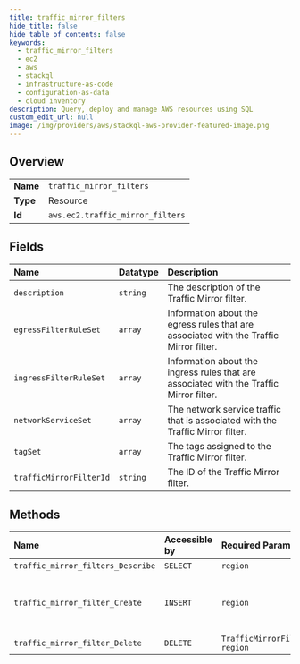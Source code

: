 ```yaml
---
title: traffic_mirror_filters
hide_title: false
hide_table_of_contents: false
keywords:
  - traffic_mirror_filters
  - ec2
  - aws    
  - stackql
  - infrastructure-as-code
  - configuration-as-data
  - cloud inventory
description: Query, deploy and manage AWS resources using SQL
custom_edit_url: null
image: /img/providers/aws/stackql-aws-provider-featured-image.png
---
```

  
    

## Overview
<table><tbody>
<tr><td><b>Name</b></td><td><code>traffic_mirror_filters</code></td></tr>
<tr><td><b>Type</b></td><td>Resource</td></tr>
<tr><td><b>Id</b></td><td><code>aws.ec2.traffic_mirror_filters</code></td></tr>
</tbody></table>

## Fields
| Name | Datatype | Description |
|:-----|:---------|:------------|
| `description` | `string` | The description of the Traffic Mirror filter. |
| `egressFilterRuleSet` | `array` | Information about the egress rules that are associated with the Traffic Mirror filter. |
| `ingressFilterRuleSet` | `array` | Information about the ingress rules that are associated with the Traffic Mirror filter. |
| `networkServiceSet` | `array` | The network service traffic that is associated with the Traffic Mirror filter. |
| `tagSet` | `array` | The tags assigned to the Traffic Mirror filter. |
| `trafficMirrorFilterId` | `string` | The ID of the Traffic Mirror filter. |
## Methods
| Name | Accessible by | Required Params | Description |
|:-----|:--------------|:----------------|:------------|
| `traffic_mirror_filters_Describe` | `SELECT` | `region` | Describes one or more Traffic Mirror filters. |
| `traffic_mirror_filter_Create` | `INSERT` | `region` | &lt;p&gt;Creates a Traffic Mirror filter.&lt;/p&gt; &lt;p&gt;A Traffic Mirror filter is a set of rules that defines the traffic to mirror.&lt;/p&gt; &lt;p&gt;By default, no traffic is mirrored. To mirror traffic, use &lt;a href="https://docs.aws.amazon.com/AWSEC2/latest/APIReference/API_CreateTrafficMirrorFilterRule.htm"&gt;CreateTrafficMirrorFilterRule&lt;/a&gt; to add Traffic Mirror rules to the filter. The rules you add define what traffic gets mirrored. You can also use &lt;a href="https://docs.aws.amazon.com/AWSEC2/latest/APIReference/API_ModifyTrafficMirrorFilterNetworkServices.html"&gt;ModifyTrafficMirrorFilterNetworkServices&lt;/a&gt; to mirror supported network services.&lt;/p&gt; |
| `traffic_mirror_filter_Delete` | `DELETE` | `TrafficMirrorFilterId, region` | &lt;p&gt;Deletes the specified Traffic Mirror filter.&lt;/p&gt; &lt;p&gt;You cannot delete a Traffic Mirror filter that is in use by a Traffic Mirror session.&lt;/p&gt; |
